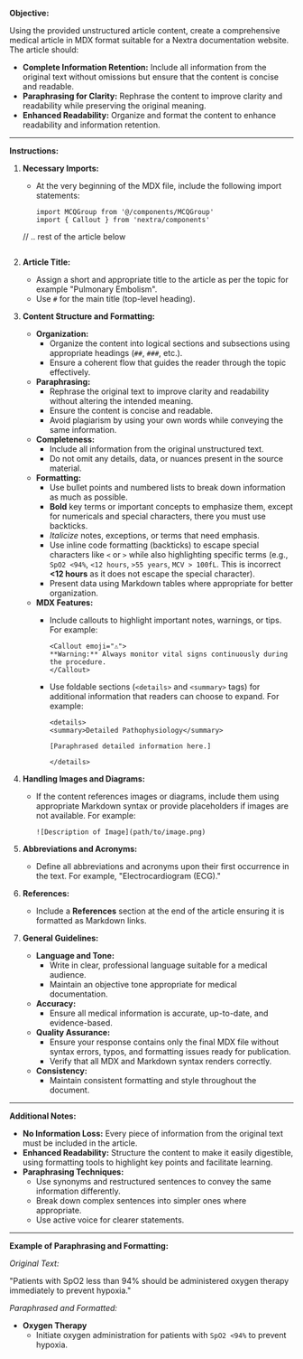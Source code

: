 **Objective:**

Using the provided unstructured article content, create a comprehensive medical article in MDX format suitable for a Nextra documentation website. The article should:

- **Complete Information Retention:** Include all information from the original text without omissions but ensure that the content is concise and readable.
- **Paraphrasing for Clarity:** Rephrase the content to improve clarity and readability while preserving the original meaning.
- **Enhanced Readability:** Organize and format the content to enhance readability and information retention.

---

**Instructions:**

1. **Necessary Imports:**

   - At the very beginning of the MDX file, include the following import statements:

     ```mdx
     import MCQGroup from '@/components/MCQGroup'
     import { Callout } from 'nextra/components'

    // .. rest of the article below

     ```

2. **Article Title:**

   - Assign a short and appropriate title to the article as per the topic for example "Pulmonary Embolism".
   - Use `#` for the main title (top-level heading).

3. **Content Structure and Formatting:**

   - **Organization:**
     - Organize the content into logical sections and subsections using appropriate headings (`##`, `###`, etc.).
     - Ensure a coherent flow that guides the reader through the topic effectively.
   - **Paraphrasing:**
     - Rephrase the original text to improve clarity and readability without altering the intended meaning.
     - Ensure the content is concise and readable.
     - Avoid plagiarism by using your own words while conveying the same information.
   - **Completeness:**
     - Include all information from the original unstructured text.
     - Do not omit any details, data, or nuances present in the source material.
   - **Formatting:**
     - Use bullet points and numbered lists to break down information as much as possible.
     - **Bold** key terms or important concepts to emphasize them, except for numericals and special characters, there you must use backticks.
     - *Italicize* notes, exceptions, or terms that need emphasis.
     - Use inline code formatting (backticks) to escape special characters like `<` or `>` while also highlighting specific terms (e.g., `SpO2 <94%`, `<12 hours`, `>55 years`, `MCV > 100fL`. This is incorrect **<12 hours** as it does not escape the special character).
     - Present data using Markdown tables where appropriate for better organization.
   - **MDX Features:**
     - Include callouts to highlight important notes, warnings, or tips. For example:

       ```mdx
       <Callout emoji="⚠️">
       **Warning:** Always monitor vital signs continuously during the procedure.
       </Callout>
       ```

     - Use foldable sections (`<details>` and `<summary>` tags) for additional information that readers can choose to expand. For example:

       ```mdx
       <details>
       <summary>Detailed Pathophysiology</summary>

       [Paraphrased detailed information here.]

       </details>
       ```

4. **Handling Images and Diagrams:**

   - If the content references images or diagrams, include them using appropriate Markdown syntax or provide placeholders if images are not available. For example:

     ```mdx
     ![Description of Image](path/to/image.png)
     ```

5. **Abbreviations and Acronyms:**

   - Define all abbreviations and acronyms upon their first occurrence in the text. For example, "Electrocardiogram (ECG)."

6. **References:**

   - Include a **References** section at the end of the article ensuring it is formatted as Markdown links.

7. **General Guidelines:**

   - **Language and Tone:**
     - Write in clear, professional language suitable for a medical audience.
     - Maintain an objective tone appropriate for medical documentation.
   - **Accuracy:**
     - Ensure all medical information is accurate, up-to-date, and evidence-based.
   - **Quality Assurance:**
     - Ensure your response contains only the final MDX file without syntax errors, typos, and formatting issues ready for publication.
     - Verify that all MDX and Markdown syntax renders correctly.
   - **Consistency:**
     - Maintain consistent formatting and style throughout the document.

---

**Additional Notes:**

- **No Information Loss:** Every piece of information from the original text must be included in the article.
- **Enhanced Readability:** Structure the content to make it easily digestible, using formatting tools to highlight key points and facilitate learning.
- **Paraphrasing Techniques:**
  - Use synonyms and restructured sentences to convey the same information differently.
  - Break down complex sentences into simpler ones where appropriate.
  - Use active voice for clearer statements.

---

**Example of Paraphrasing and Formatting:**

*Original Text:*

"Patients with SpO2 less than 94% should be administered oxygen therapy immediately to prevent hypoxia."

*Paraphrased and Formatted:*

- **Oxygen Therapy**
  - Initiate oxygen administration for patients with `SpO2 <94%` to prevent hypoxia.
